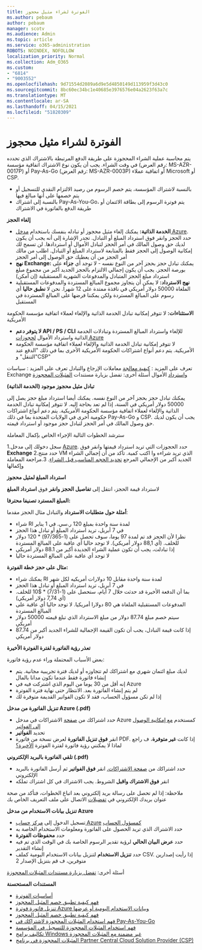 ```yaml
---
title: الفوترة لشراء مثيل محجوز
ms.author: pebaum
author: pebaum
manager: scotv
ms.audience: Admin
ms.topic: article
ms.service: o365-administration
ROBOTS: NOINDEX, NOFOLLOW
localization_priority: Normal
ms.collection: Adm_O365
ms.custom:
- "6814"
- "9003552"
ms.openlocfilehash: 9d71554d2089a6d9e5d4850149d113959f3d43c0
ms.sourcegitcommit: 8bc60ec34bc1e40685e3976576e04a2623f63a7c
ms.translationtype: MT
ms.contentlocale: ar-SA
ms.lasthandoff: 04/15/2021
ms.locfileid: "51820309"
---
```

# <a name="billing-for-reserved-instance-purchase"></a>الفوترة لشراء مثيل محجوز

يتم محاسبة عملية الشراء المحجوزة على طريقة الدفع المرتبطة بالاشتراك الذي تحدده في وقت الشراء. يجب أن يكون نوع الاشتراك اتفاقية مؤسسة (رقم العرض: MS-AZR-0017P) أو Pay-As-Go (رقم العرض: MS-AZR-0003P) أو اتفاقية عملاء Microsoft أو CSP.

- بالنسبة لاشتراك المؤسسة، يتم خصم الرسوم من رصيد الالتزام النقدي للتسجيل أو يتم خصمها على أنها مبالغ فيها
- بالنسبة إلى اشتراك Pay-As-You-Go، يتم فوترة الرسوم إلى بطاقة الائتمان أو طريقة الدفع بالفاتورة في الاشتراك

**إلغاء الحجز**

- **الخدمة الذاتية:** يمكنك إلغاء مثيل محجوز أو تبادله بنفسك باستخدام [مدخل Azure](https://portal.azure.com/#blade/Microsoft_Azure_Reservations/ReservationsBrowseBlade). حدد الحجز وانقر فوق استرداد المبلغ أو التبادل. تجدر الإشارة إلى أنه يجب أن يكون لديك حق وصول المالك في أمر الحجز لتبادل الأموال أو استردادها. لن تسمح لك إمكانية الوصول إلى الحجز فقط بالمتابعة لاسترداد المبلغ أو التبادل. اطلب من مالك أمر الحجز من أن يعطيك حق الوصول إلى أمر الحجز
- **نهج Exchange:** يمكنك تبادل حجز بحجز آخر من النوع نفسه - لا توجد أي **جزاء** على بورصة الحجز. يجب أن يكون إجمالي الالتزام بالحجز الجديد أكبر من مجموع مبلغ استرداد مبلغ الحجز المتبادل والمدفوعات الشهرية المستقبلية (إن أمكن)
- **نهج الاسترداد:** لا يمكن أن يتجاوز مجموع المبالغ المستردة والمدفوعات المستقبلية الملغاة 50000 دولار أمريكي في نافذة ممتدة على 12 شهرا. نحن لا **نطبق حاليا** أي رسوم على المبالغ المستردة ولكن يمكننا فرضها على المبالغ المستردة في المستقبل

**الاستثناءات:** لا تتوفر إمكانية تبادل الخدمة الذاتية والإلغاء لعملاء اتفاقية مؤسسة الحكومة الأمريكية

- **لا يتوفر دعم API / PS / CLI** للإلغاء واسترداد المبالغ المستردة وتبادلات الخدمة الذاتية واسترداد الأموال [لحجوزات Azure](https://docs.microsoft.com/azure/cost-management-billing/reservations/exchange-and-refund-azure-reservations?WT.mc_id=Portal-Microsoft_Azure_Support)
- لا تتوفر إمكانية تبادل الخدمة الذاتية والإلغاء لعملاء اتفاقية مؤسسة الحكومة الأمريكية. يتم دعم أنواع اشتراكات الحكومة الأمريكية الأخرى بما في ذلك "الدفع عند التنقل" و"CSP"

تعرف على المزيد : [كيفية معالجة](https://docs.microsoft.com/azure/billing/billing-azure-reservations-self-service-exchange-and-refund?WT.mc_id=Portal-Microsoft_Azure_Support#how-return-and-exchange-transactions-are-processed) معاملات الإرجاع والتبادل تعرف على المزيد : سياسات Exchange [واسترداد](https://docs.microsoft.com/azure/billing/billing-azure-reservations-self-service-exchange-and-refund?WT.mc_id=Portal-Microsoft_Azure_Support#exchange-policies) الأموال أسئلة أخرى: تفضل بزيارة مستندات [المثيلات المحجوزة](https://docs.microsoft.com/azure/billing/billing-save-compute-costs-reservations?WT.mc_id=Portal-Microsoft_Azure_Support)

**تبادل مثيل محجوز موجود (الخدمة الذاتية)**

يمكنك تبادل حجز بحجز آخر من النوع نفسه. يمكنك أيضا استرداد مبلغ حجز يصل إلى 50000 دولار أمريكي في السنة، إذا لم تعد بحاجة إليه. لا تتوفر إمكانية تبادل الخدمة الذاتية والإلغاء لعملاء اتفاقية مؤسسة الحكومة الأمريكية. يتم دعم أنواع اشتراكات حكومية أخرى في الولايات المتحدة بما في ذلك Pay-As-Go و CSP. يجب أن يكون لديك حق وصول المالك في أمر الحجز لتبادل حجز موجود أو استرداد قيمته.

سترشد الخطوات التالية الإجراء الخاص بإكمال المعاملة

1.سجل دخولك إلى مدخل [Azure](https://portal.azure.com/#blade/Microsoft_Azure_Reservations/ReservationsBrowseBlade). حدد الحجوزات التي تريد استرداد قيمتها وانقر فوق **Exchange** 2.حدد منتج VM الذي تريد شراءه وا اكتب كمية. تأكد من أن إجمالي الشراء الجديد أكبر من الإجمالي المرجع [تحديد الحجم المناسب قبل الشراء](https://docs.microsoft.com/azure/virtual-machines/windows/prepay-reserved-vm-instances?WT.mc_id=Portal-Microsoft_Azure_Support#determine-the-right-vm-size-before-you-buy).
3.مراجعة المعاملة وإكمالها

**استرداد المبلغ لمثيل محجوز**

لاسترداد قيمة الحجز، انتقل إلى **تفاصيل الحجز وانقر** فوق **استرداد المبلغ**

**المبلغ المسترد تصنيفا محترفا:**

**أمثلة حول متطلبات الاسترداد** والتبادل مثال الحجز مقدما:

- شراء RI لمدة سنة واحدة بمبلغ 120 ر.سي. في 1 يناير
- في 7 أبريل، تريد استرداد المبلغ أو تبادل هذا الحجز
- نظرا لأن الحجز قد تم لمدة 97 يوما، سوف تحصل على (1-97/365) * 120 دولار للخلف. (أي 88,1 دولار أمريكي). لا توجد حاليا أي عاقبة على المبالغ المستردة
- إذا تبادلت، يجب أن تكون عملية الشراء الجديدة أكبر من 88.1 دولار أمريكي
- لا توجد أي عاقبة على المبالغ المستردة حاليا

**مثال على حجز خطة الفوترة:**

- يمكنك شراء RI لمدة سنة واحدة مقابل 10 دولارات أمريكيه لكل شهر
- في 7 أبريل، تريد استرداد المبلغ أو تبادل هذا الحجز
- بما أن الدفعة الأخيرة قد حدثت خلال 7 أيام، ستحصل على (1-7/31) * $10 للخلف. (أي 7,74 دولار أمريكي)
- المدفوعات المستقبلية الملغاة هي 80 دولارا أمريكيا. لا توجد حاليا أي عاقبة على المبالغ المستردة
- سيتم خصم مبلغ 87.74 دولار من مبلغ الاسترداد الذي تبلغ قيمته 50000 دولار أمريكي
- إذا كانت قيمة التبادل، يجب أن تكون القيمة الإجمالية للشراء الجديد أكبر من 87.74 دولار أمريكي

**تعذر رؤية الفاتورة لفترة الفوترة الأخيرة**

بعض الأسباب المحتملة وراء عدم رؤية فاتورة:

- لديك مبلغ ائتمان شهري مع اشتراكك لم تتجاوزه أو لديك فترة تجريبية مجانية. يتم إنشاء فاتورة فقط عندما تكون مدانا بالمال
- إنه أقل من 30 يوما من اليوم الذي اشتركت فيه في Azure
- لم يتم إنشاء الفاتورة بعد. الانتظار حتى نهاية فترة الفوترة
- إذا لم تكن مسؤول الحساب، فقد لا تكون الفواتير القديمة متوفرة لك

**تنزيل الفاتورة من مدخل Azure (.pdf)**

- حدد اشتراكك من [صفحة](https://portal.azure.com/#blade/Microsoft_Azure_Billing/SubscriptionsBlade) الاشتراكات في مدخل Azure كمستخدم [مع إمكانية الوصول إلى الفواتير](https://docs.microsoft.com/azure/billing/billing-manage-access?WT.mc_id=Portal-Microsoft_Azure_Support)
- تحديد **الفواتير**
- انقر **فوق تنزيل الفاتورة** لعرض نسخة من فاتورة PDF. إذا كانت **غير متوفرة**، ف راجع لماذا لا يمكنني رؤية فاتورة لفترة الفوترة [الأخيرة؟](https://docs.microsoft.com/azure/billing/billing-download-azure-invoice-daily-usage-date?WT.mc_id=Portal-Microsoft_Azure_Support#noinvoice)

**تلقي الفاتورة بالبريد الإلكتروني (.pdf)**

- حدد اشتراكك من [صفحة الاشتراكات.](https://portal.azure.com/#blade/Microsoft_Azure_Billing/SubscriptionsBlade) انقر **فوق الفواتير** ثم أرسل الفاتورة بالبريد الإلكتروني
- انقر **فوق الاشتراك واقبل** الشروط. يجب الاشتراك في كل اشتراك تملكه

ملاحظة: إذا لم تحصل على رسالة بريد إلكتروني بعد اتباع الخطوات، فتأكد من صحة عنوان بريدك الإلكتروني في [تفضيلات](https://account.windowsazure.com/profile) الاتصال على ملف التعريف الخاص بك

**تنزيل بيانات الاستخدام من مدخل Azure**

- تسجيل الدخول إلى [مركز حساب Azure](https://account.windowsazure.com/Subscriptions) [كمسؤول الحساب](https://docs.microsoft.com/azure/billing/billing-subscription-transfer?WT.mc_id=Portal-Microsoft_Azure_Support#whoisaa)
- حدد الاشتراك الذي تريد الحصول على الفاتورة ومعلومات الاستخدام الخاصة به
- حدد **محفوظات الفوترة**
- حدد **عرض البيان الحالي** لرؤية تقدير الرسوم الخاصة بك في الوقت الذي تم فيه إنشاء التقدير
- حدد **تنزيل الاستخدام** لتنزيل بيانات الاستخدام اليومية كملف CSV. إذا رأيت إصدارين متوفرين، ف قم بتنزيل الإصدار 2

أسئلة أخرى: [تفضل بزيارة مستندات المثيلات المحجوزة](https://docs.microsoft.com/azure/billing/billing-save-compute-costs-reservations?WT.mc_id=Portal-Microsoft_Azure_Support)

**المستندات المستحسنة**

- [أساسيات الفوترة](https://docs.microsoft.com/partner-center/billing-basics/?WT.mc_id=Portal-Microsoft_Azure_Support)
- [فهم كيفية تطبيق خصم المثيل المحجوز](https://docs.microsoft.com/azure/billing/billing-understand-vm-reservation-charges/?WT.mc_id=Portal-Microsoft_Azure_Support)
- [تنزيل فاتورة فوترة Azure وبيانات الاستخدام اليومية أو عرضها](https://docs.microsoft.com/azure/billing/billing-download-azure-invoice-daily-usage-date?WT.mc_id=Portal-Microsoft_Azure_Support)
- [فهم كيفية تطبيق خصم المثيل المحجوز](https://docs.microsoft.com/azure/billing/billing-understand-vm-reservation-charges/?WT.mc_id=Portal-Microsoft_Azure_Support)
- [فهم استخدام المثيلات المحجوزة لاشتراكك في Pay-As-You-Go](https://docs.microsoft.com/azure/billing/billing-understand-reserved-instance-usage/?WT.mc_id=Portal-Microsoft_Azure_Support)
- [فهم استخدام المثيلات المحجوزة للتسجيل في المؤسسة](https://docs.microsoft.com/azure/billing/billing-understand-reserved-instance-usage-ea/?WT.mc_id=Portal-Microsoft_Azure_Support)
- [تكاليف برامج Windows غير مضمنة مع المثيلات المحجوزة](https://docs.microsoft.com/azure/billing/billing-reserved-instance-windows-software-costs/?WT.mc_id=Portal-Microsoft_Azure_Support)
- [المثيلات المحجوزة في برنامج Partner Central Cloud Solution Provider (CSP)](https://docs.microsoft.com/partner-center/azure-reservations/?WT.mc_id=Portal-Microsoft_Azure_Support)